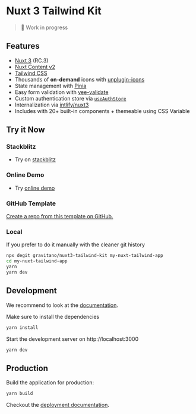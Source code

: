 # Nuxt 3 Tailwind Kit

> 🚧 Work in progress

## Features

- [Nuxt 3](https://v3.nuxtjs.org/) (RC.3)
- [Nuxt Content v2](https://content.nuxtjs.org/)
- [Tailwind CSS](https://tailwindcss.com/)
- Thousands of **on-demand** icons with [unplugin-icons](https://github.com/antfu/unplugin-icons)
- State management with [Pinia](https://pinia.vuejs.org/)
- Easy form validation with [vee-validate](https://vee-validate.logaretm.com/v4/)
- Custom authentication store via [`useAuthStore`](./stores/auth.ts)
- Internalization via [intlify/nuxt3](https://github.com/intlify/nuxt3)
- Includes with 20+ built-in components + themeable using CSS Variable

## Try it Now

### Stackblitz

- Try on [stackblitz](https://stackblitz.com/github/gravitano/nuxt3-tailwind-kit/tree/main)

### Online Demo

- Try [online demo](https://nuxt3-tailwind-kit.vercel.app/)

### GitHub Template

[Create a repo from this template on GitHub.](https://github.com/gravitano/nuxt3-tailwind-kit/generate)

### Local

If you prefer to do it manually with the cleaner git history

```bash
npx degit gravitano/nuxt3-tailwind-kit my-nuxt-tailwind-app
cd my-nuxt-tailwind-app
yarn
yarn dev
```

## Development

We recommend to look at the [documentation](https://v3.nuxtjs.org).

Make sure to install the dependencies

```bash
yarn install
```

Start the development server on http://localhost:3000

```bash
yarn dev
```

## Production

Build the application for production:

```bash
yarn build
```

Checkout the [deployment documentation](https://v3.nuxtjs.org/docs/deployment).
